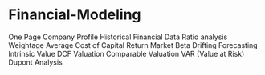 # Financial-Modeling
One Page Company Profile
Historical Financial Data
Ratio analysis
Weightage Average Cost of Capital
Return Market
Beta Drifting
Forecasting
Intrinsic Value
DCF Valuation
Comparable Valuation
VAR (Value at Risk)
Dupont Analysis
